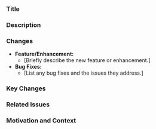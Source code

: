 ### Title
<!-- Please provide a short summary of your changes. -->

### Description
<!-- Describe the changes you made, why you made them, and any relevant context. -->

### Changes
- **Feature/Enhancement:**
  - [Briefly describe the new feature or enhancement.]
- **Bug Fixes:**
  - [List any bug fixes and the issues they address.]
  
### Key Changes
<!-- List the key changes made in this pull request. -->

### Related Issues
<!-- Link to any related issues, if applicable. -->

### Motivation and Context
<!-- Explain why these changes are important. -->

